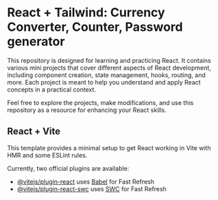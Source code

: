 
# React + Tailwind: Currency Converter, Counter, Password generator
This repository is designed for learning and practicing React. It contains various mini projects that cover different aspects of React development, including component creation, state management, hooks, routing, and more. Each project is meant to help you understand and apply React concepts in a practical context.

Feel free to explore the projects, make modifications, and use this repository as a resource for enhancing your React skills.

## React + Vite

This template provides a minimal setup to get React working in Vite with HMR and some ESLint rules.

Currently, two official plugins are available:

- [@vitejs/plugin-react](https://github.com/vitejs/vite-plugin-react/blob/main/packages/plugin-react/README.md) uses [Babel](https://babeljs.io/) for Fast Refresh
- [@vitejs/plugin-react-swc](https://github.com/vitejs/vite-plugin-react-swc) uses [SWC](https://swc.rs/) for Fast Refresh
